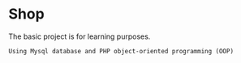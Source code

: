 # Shop
The basic project is for learning purposes.
`````
Using Mysql database and PHP object-oriented programming (OOP)
